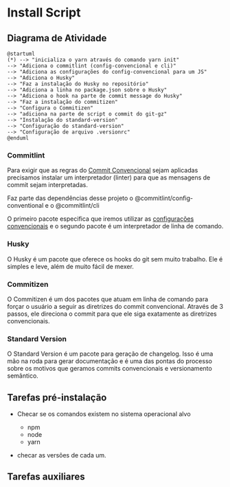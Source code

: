 # Install Script 

## Diagrama de Atividade

```plantuml 
@startuml
(*) --> "inicializa o yarn através do comando yarn init"
--> "Adiciona o commitlint (config-convencional e cli)"
--> "Adiciona as configurações do config-convencional para um JS"
--> "Adiciona o Husky"
--> "Faz a instalação do Husky no repositório"
--> "Adiciona a linha no package.json sobre o Husky"
--> "Adiciona o hook na parte de commit message do Husky"
--> "Faz a instalação do commitizen"
--> "Configura o Commitizen"
--> "adiciona na parte de script o commit do git-gz"
--> "Instalação do standard-version"
--> "Configuração do standard-version"
--> "Configuração de arquivo .versionrc"
@enduml
```

### Commitlint

Para exigir que as regras do [Commit Convencional](https://www.conventionalcommits.org/pt-br/v1.0.0/) sejam aplicadas precisamos instalar um interpretador (linter) para que as mensagens de commit sejam interpretadas.

Faz parte das dependências desse projeto o @commitlint/config-conventional e o @commitlint/cli

O primeiro pacote especifica que iremos utilizar as [configurações convencionais](04%20-%20Commit%20Convecional.md) e o segundo pacote é um interpretador de linha de comando. 

### Husky

O Husky é um pacote que oferece os hooks do git sem muito trabalho. Ele é simples e leve, além de muito fácil de mexer. 

### Commitizen 

O Commitizen é um dos pacotes que atuam em linha de comando para forçar o usuário a seguir as diretrizes do commit convencional. Através de 3 passos, ele direciona o commit para que ele siga exatamente as diretrizes convencionais.

### Standard Version

O Standard Version é um pacote para geração de changelog. Isso é uma mão na roda para gerar documentação e é uma das pontas do processo sobre os motivos que geramos commits convencionais e versionamento semântico. 


## Tarefas pré-instalação

- Checar se os comandos existem no sistema operacional alvo
  - npm
  - node
  - yarn

- checar as versões de cada um.

## Tarefas auxiliares

